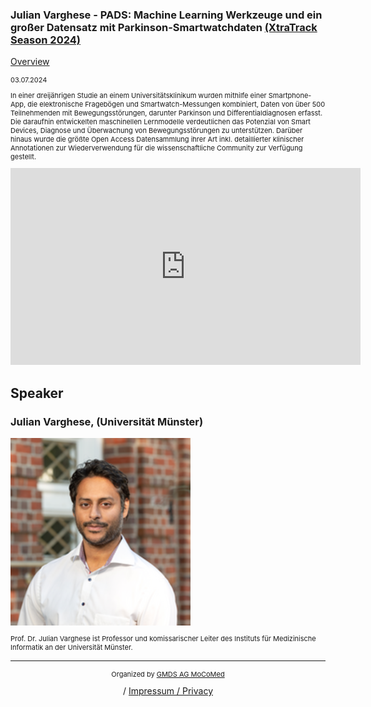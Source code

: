 ### Julian Varghese - PADS: Machine Learning Werkzeuge und ein großer Datensatz mit Parkinson-Smartwatchdaten [(XtraTrack Season 2024)](XtraTracksOverview)

[Overview](XtraTracksOverview)

<p style="font-size:11px">03.07.2024</p>

<p style="font-size:11px">In einer dreijährigen Studie an einem Universitätsklinikum wurden mithilfe einer Smartphone-App, die elektronische Fragebögen und Smartwatch-Messungen kombiniert, Daten von über 500 Teilnehmenden mit Bewegungsstörungen, darunter Parkinson und Differentialdiagnosen erfasst. Die daraufhin entwickelten maschinellen Lernmodelle verdeutlichen das Potenzial von Smart Devices, Diagnose und Überwachung von Bewegungsstörungen zu unterstützen. Darüber hinaus wurde die größte Open Access Datensammlung ihrer Art inkl. detaillierter klinischer Annotationen zur Wiederverwendung für die wissenschaftliche Community zur Verfügung gestellt.</p>

<!-- Once the Video is recorded -->
<center> <iframe width="560" height="315" src="https://www.youtube.com/embed/f03yprP3jmU?si=56fJC-VX-H6oqB13" title="YouTube video player" frameborder="0" allow="accelerometer; autoplay; clipboard-write; encrypted-media; gyroscope; picture-in-picture; web-share" referrerpolicy="strict-origin-when-cross-origin" allowfullscreen></iframe></center>

<!-- [Register now](/2024/XtraTrackOverview) to secure your spot in the lectures and receive a calendar invitation including the access link.-->

<!-- [Join Us Life](/2024/XtraTrackOverview) to secure your spot in the lectures and receive a calendar invitation including the access link.-->

## Speaker
### Julian Varghese, (Universität Münster)
<img src="/images/2024/csm_csm_Julian-2022_c0214ce1ae_17fc5c10eb.png?raw=true"/>

<p style="font-size:11px">Prof. Dr. Julian Varghese ist Professor und komissarischer Leiter des Instituts für Medizinische Informatik an der Universität Münster.</p>

<!-- second speaker-->
<!--<img src="/images/??/USER.jpg?raw=true"/>

<p style="font-size:11px">CV</p>-->

---
<center><p style="font-size:11px">Organized by <a href="http://mocomed.de">GMDS AG MoCoMed</a></p> / <a href="imprint">Impressum / Privacy</a></p></center>
